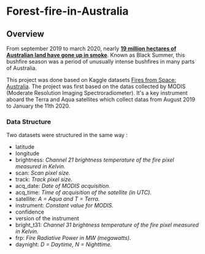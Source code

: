 # Forest-fire-in-Australia

## Overview

From september 2019 to march 2020, nearly [**19 million hectares of Australian land have gone up in smoke**](https://www.bbc.com/news/world-australia-50951043). Known as Black Summer, this bushfire season was a period of unusually intense bushfires in many parts of Australia. 

This project was done based on Kaggle datasets [Fires from Space: Australia](https://www.kaggle.com/carlosparadis/fires-from-space-australia-and-new-zeland).
The project was first based on the datas collected by MODIS (Moderate Resolution Imaging Spectroradiometer). It's a key instrument aboard the Terra and Aqua satellites which collect datas from August 2019 to January the 11th 2020.


### Data Structure
Two datasets were structured in the same way : 
  - latitude
  - longitude
  - brightness: *Channel 21 brightness temperature of the fire pixel measured in Kelvin.*
  - scan: *Scan pixel size.*
  - track: *Track pixel size.*
  - acq_date: *Date of MODIS acquisition.*
  - acq_time: *Time of acquisition of the satellite (in UTC).*
  - satellite: *A = Aqua and T = Terra.*
  - instrument: *Constant value for MODIS.*
  - confidence
  - version of the instrument
  - bright_t31: *Channel 31 brightness temperature of the fire pixel measured in Kelvin.*
  - frp: *Fire Radiative Power in MW (megawatts).*
  - daynight: *D = Daytime, N = Nighttime.*
